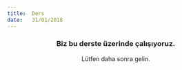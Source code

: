 ```yaml
---
title:  Ders
date:   31/01/2018
---
```


### <center>Biz bu derste üzerinde çalışıyoruz.</center>
<center>Lütfen daha sonra gelin.</center>
